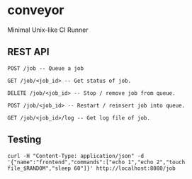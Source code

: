 # conveyor
Minimal Unix-like CI Runner

## REST API

```
POST /job -- Queue a job
```

```
GET /job/<job_id> -- Get status of job.
```

```
DELETE /job/<job_id> -- Stop / remove job from queue.
```

```
POST /job/<job_id> -- Restart / reinsert job into queue.
```

```
GET /job/<job_id>/log -- Get log file of job.
```

## Testing

```
curl -H "Content-Type: application/json" -d '{"name":"frontend","commands":["echo 1","echo 2","touch file_$RANDOM","sleep 60"]}' http://localhost:8080/job
```